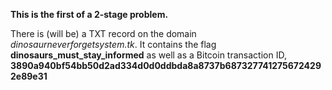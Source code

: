 **This is the first of a 2-stage problem.**

There is (will be) a TXT record on the domain *dinosaurneverforgetsystem.tk*. It contains the flag **dinosaurs_must_stay_informed** as well as a Bitcoin transaction ID, **3890a940bf54bb50d2ad334d0d0ddbda8a8737b6873277412756724292e89e31**
